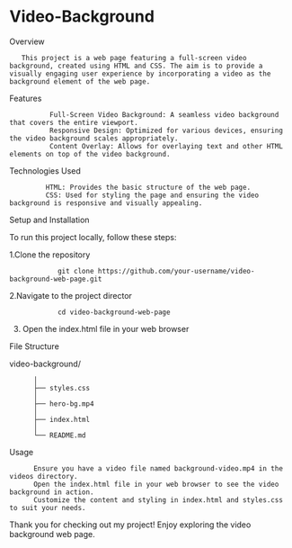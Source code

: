 # Video-Background

Overview

       This project is a web page featuring a full-screen video background, created using HTML and CSS. The aim is to provide a visually engaging user experience by incorporating a video as the background element of the web page.

Features

              Full-Screen Video Background: A seamless video background that covers the entire viewport.
              Responsive Design: Optimized for various devices, ensuring the video background scales appropriately.
              Content Overlay: Allows for overlaying text and other HTML elements on top of the video background.
              
Technologies Used

             HTML: Provides the basic structure of the web page.
             CSS: Used for styling the page and ensuring the video background is responsive and visually appealing.

Setup and Installation

To run this project locally, follow these steps:

1.Clone the repository

                git clone https://github.com/your-username/video-background-web-page.git
                
2.Navigate to the project director

                cd video-background-web-page
            
3. Open the index.html file in your web browser

File Structure
       
video-background/

          │
          ├── styles.css
          │
          ├── hero-bg.mp4
          │
          ├── index.html
          │
          └── README.md
Usage

          Ensure you have a video file named background-video.mp4 in the videos directory.
          Open the index.html file in your web browser to see the video background in action.
          Customize the content and styling in index.html and styles.css to suit your needs.

Thank you for checking out my project! Enjoy exploring the video background web page.

